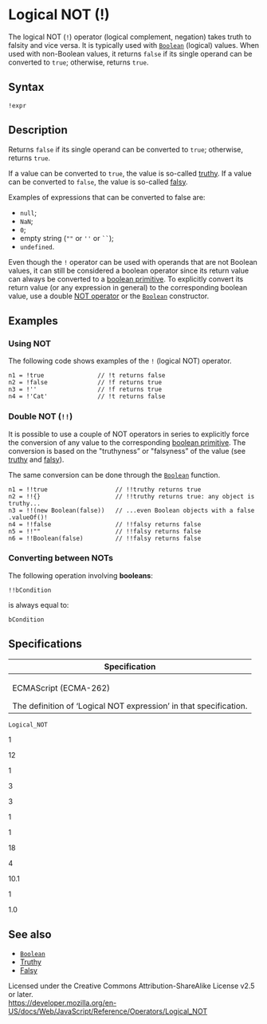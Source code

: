 Logical NOT (!)
===============

The logical NOT (`!`) operator (logical complement, negation) takes truth to falsity and vice versa. It is typically used with [`Boolean`](../global_objects/boolean) (logical) values. When used with non-Boolean values, it returns `false` if its single operand can be converted to `true`; otherwise, returns `true`.

Syntax
------

    !expr

Description
-----------

Returns `false` if its single operand can be converted to `true`; otherwise, returns `true`.

If a value can be converted to `true`, the value is so-called [truthy](https://developer.mozilla.org/en-US/docs/Glossary/Truthy). If a value can be converted to `false`, the value is so-called [falsy](https://developer.mozilla.org/en-US/docs/Glossary/Falsy).

Examples of expressions that can be converted to false are:

-   `null`;
-   `NaN`;
-   `0`;
-   empty string (`""` or `''` or ``` `` ```);
-   `undefined`.

Even though the `!` operator can be used with operands that are not Boolean values, it can still be considered a boolean operator since its return value can always be converted to a [boolean primitive](https://developer.mozilla.org/en-US/docs/Web/JavaScript/Data_structures#boolean_type). To explicitly convert its return value (or any expression in general) to the corresponding boolean value, use a double [NOT operator](https://developer.mozilla.org/en-US/docs/Web/JavaScript/Reference/Operators#logical_not) or the [`Boolean`](../global_objects/boolean/boolean) constructor.

Examples
--------

### Using NOT

The following code shows examples of the `!` (logical NOT) operator.

    n1 = !true               // !t returns false
    n2 = !false              // !f returns true
    n3 = !''                 // !f returns true
    n4 = !'Cat'              // !t returns false

### Double NOT (`!!`)

It is possible to use a couple of NOT operators in series to explicitly force the conversion of any value to the corresponding [boolean primitive](https://developer.mozilla.org/en-US/docs/Web/JavaScript/Data_structures#boolean_type). The conversion is based on the "truthyness” or "falsyness” of the value (see [truthy](https://developer.mozilla.org/en-US/docs/Glossary/Truthy) and [falsy](https://developer.mozilla.org/en-US/docs/Glossary/Falsy)).

The same conversion can be done through the [`Boolean`](../global_objects/boolean/boolean) function.

    n1 = !!true                   // !!truthy returns true
    n2 = !!{}                     // !!truthy returns true: any object is truthy...
    n3 = !!(new Boolean(false))   // ...even Boolean objects with a false .valueOf()!
    n4 = !!false                  // !!falsy returns false
    n5 = !!""                     // !!falsy returns false
    n6 = !!Boolean(false)         // !!falsy returns false

### Converting between NOTs

The following operation involving **booleans**:

    !!bCondition

is always equal to:

    bCondition

Specifications
--------------

<table><colgroup><col style="width: 100%" /></colgroup><thead><tr class="header"><th>Specification</th></tr></thead><tbody><tr class="odd"><td><p>ECMAScript (ECMA-262)<br />
</p><span class="small">The definition of ‘Logical NOT expression’ in that specification.</span></td></tr></tbody></table>

`Logical_NOT`

1

12

1

3

3

1

1

18

4

10.1

1

1.0

See also
--------

-   [`Boolean`](../global_objects/boolean)
-   [Truthy](https://developer.mozilla.org/en-US/docs/Glossary/Truthy)
-   [Falsy](https://developer.mozilla.org/en-US/docs/Glossary/Falsy)

Licensed under the Creative Commons Attribution-ShareAlike License v2.5 or later.  
<a href="https://developer.mozilla.org/en-US/docs/Web/JavaScript/Reference/Operators/Logical_NOT" class="_attribution-link">https://developer.mozilla.org/en-US/docs/Web/JavaScript/Reference/Operators/Logical_NOT</a>
